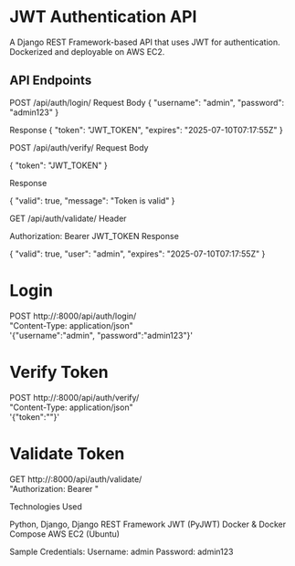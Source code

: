 # JWT Authentication API

A Django REST Framework-based API that uses JWT for authentication. Dockerized and deployable on AWS EC2.

## API Endpoints

POST /api/auth/login/
Request Body
{
  "username": "admin",
  "password": "admin123"
}

Response
{
  "token": "JWT_TOKEN",
  "expires": "2025-07-10T07:17:55Z"
}

POST /api/auth/verify/
Request Body

{
  "token": "JWT_TOKEN"
}

Response

{
  "valid": true,
  "message": "Token is valid"
}

GET /api/auth/validate/
Header

Authorization: Bearer JWT_TOKEN
Response

{
  "valid": true,
  "user": "admin",
  "expires": "2025-07-10T07:17:55Z"
}

# Login
  POST http://<YOUR-EC2-IP>:8000/api/auth/login/ \
    "Content-Type: application/json" \
    '{"username":"admin", "password":"admin123"}'

# Verify Token
  POST http://<YOUR-EC2-IP>:8000/api/auth/verify/ \
    "Content-Type: application/json" \
    '{"token":"<JWT>"}'

# Validate Token
  GET http://<YOUR-EC2-IP>:8000/api/auth/validate/ \
    "Authorization: Bearer <JWT>"

Technologies Used

Python, Django, Django REST Framework
JWT (PyJWT)
Docker & Docker Compose
AWS EC2 (Ubuntu)

Sample Credentials:
Username: admin
Password: admin123
